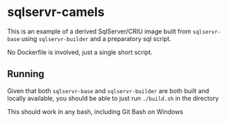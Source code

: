 ﻿# sqlservr-camels
This is an example of a derived SqlServer/CRIU image built from `sqlservr-base` using `sqlservr-builder` and a preparatory sql script.

No Dockerfile is involved, just a single short script.

## Running
Given that both ``sqlservr-base`` and ``sqlservr-builder`` are both built and locally available, you should be able to just run `./build.sh` in the directory

This should work in any bash, including Git Bash on Windows
